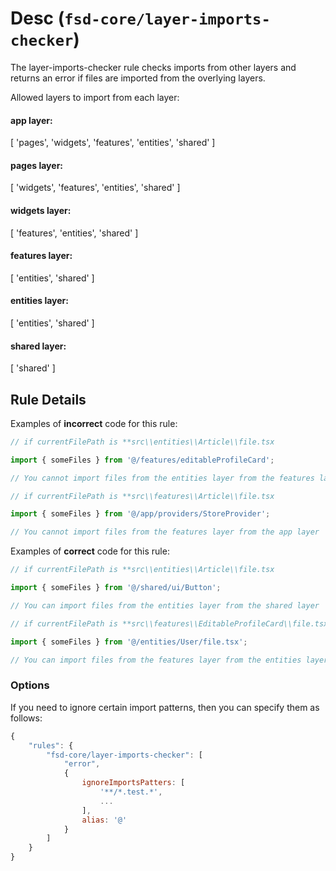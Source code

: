 # Desc (`fsd-core/layer-imports-checker`)

<!-- end auto-generated rule header -->

The layer-imports-checker rule checks imports from other layers and returns an error if files are imported from the overlying layers.

Allowed layers to import from each layer:

#### app layer:

[
'pages',
'widgets',
'features',
'entities',
'shared'
]

#### pages layer:

[
'widgets',
'features',
'entities',
'shared'
]

#### widgets layer:

[
'features',
'entities',
'shared'
]

#### features layer:

[
'entities',
'shared'
]

#### entities layer:

[
'entities',
'shared'
]

#### shared layer:

[
'shared'
]

## Rule Details

Examples of **incorrect** code for this rule:

```js
// if currentFilePath is **src\\entities\\Article\\file.tsx

import { someFiles } from '@/features/editableProfileCard';

// You cannot import files from the entities layer from the features layer
```

```js
// if currentFilePath is **src\\features\\Article\\file.tsx

import { someFiles } from '@/app/providers/StoreProvider';

// You cannot import files from the features layer from the app layer
```

Examples of **correct** code for this rule:

```js
// if currentFilePath is **src\\entities\\Article\\file.tsx

import { someFiles } from '@/shared/ui/Button';

// You can import files from the entities layer from the shared layer
```

```js
// if currentFilePath is **src\\features\\EditableProfileCard\\file.tsx

import { someFiles } from '@/entities/User/file.tsx';

// You can import files from the features layer from the entities layer
```

### Options

If you need to ignore certain import patterns, then you can specify them as follows:

```js
{
    "rules": {
        "fsd-core/layer-imports-checker": [
            "error",
            {
                ignoreImportsPatters: [
                    '**/*.test.*',
                    ...
                ],
                alias: '@'
            }
        ]
    }
}
```
